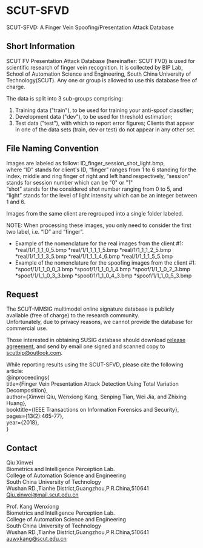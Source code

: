 # SCUT-SFVD
SCUT-SFVD: A Finger Vein Spoofing/Presentation Attack Database

## Short Information
SCUT FV Presentation Attack Database (hereinafter: SCUT FVD) is used for scientific research of finger vein recognition. It is collected by BIP Lab, School of Automation Science and Engineering, South China University of Technology(SCUT). Any one or group is allowed to use this database free of charge.  


The data is split into 3 sub-groups comprising:
1. Training data ("train"), to be used for training your anti-spoof classifier;
2. Development data ("dev"), to be used for threshold estimation;
3. Test data ("test"), with which to report error figures;
Clients that appear in one of the data sets (train, dev or test) do not appear in any other set.


## File Naming Convention
Images are labeled as follow: ID_finger_session_shot_light.bmp,  
where “ID” stands for client's ID, 
“finger” ranges from 1 to 6 standing for the index, middle and ring finger of right and left hand respectively,
“session” stands for session number which can be "0" or "1"   
“shot” stands for the considered shot number ranging from 0 to 5,
and “light” stands for the level of light intensity which can be an integer between 1 and 6.  

Images from the same client are regrouped into a single folder labeled.

NOTE: When processing these images, you only need to consider the first two label, i.e. “ID” and “finger”. 

* Example of the nomenclature for the real images from the client #1:
  *real/1/1_1_1_0_5.bmp
  *real/1/1_1_1_1_5.bmp
  *real/1/1_1_1_2_5.bmp
  *real/1/1_1_1_3_5.bmp
  *real/1/1_1_1_4_6.bmp
  *real/1/1_1_1_5_5.bmp
* Example of the nomenclature for the spoofing images from the client #1:
  *spoof/1/1_1_0_0_3.bmp
  *spoof/1/1_1_0_1_4.bmp
  *spoof/1/1_1_0_2_3.bmp
  *spoof/1/1_1_0_3_3.bmp
  *spoof/1/1_1_0_4_3.bmp
  *spoof/1/1_1_0_5_3.bmp

## Request
The SCUT-MMSIG multimodel online signature database is publicly available (free of charge) to the research community.  
Unfortunately, due to privacy reasons, we cannot provide the database for commercial use.

Those interested in obtaining SUSIG database should download [release agreement](https://github.com/ethanyxfang/SCUT-MMSIG-database/blob/master/SCUT-MMSIG%20Database%20Release%20Agreement.pdf), and send by email one signed and scanned copy to scutbip@outlook.com.

While reporting results using the SCUT-SFVD, please cite the following article:  
@inproceedings{  
  title={Finger Vein Presentation Attack Detection Using Total Variation Decomposition},  
  author={Xinwei Qiu, Wenxiong Kang, Senping Tian, Wei Jia, and Zhixing Huang},  
  booktitle={IEEE Transactions on Information Forensics and Security},  
  pages={13(2):465-77},  
  year={2018},  
}

## Contact
Qiu Xinwei  
Biometrics and Intelligence Perception Lab.  
College of Automation Science and Engineering  
South China University of Technology  
Wushan RD.,Tianhe District,Guangzhou,P.R.China,510641  
Qiu.xinwei@mail.scut.edu.cn  

Prof. Kang Wenxiong  
Biometrics and Intelligence Perception Lab.  
College of Automation Science and Engineering  
South China University of Technology  
Wushan RD.,Tianhe District,Guangzhou,P.R.China,510641  
auwxkang@scut.edu.cn
